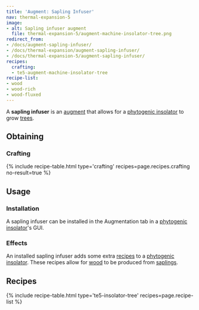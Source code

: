 ```yaml
---
title: 'Augment: Sapling Infuser'
nav: thermal-expansion-5
image:
- alt: Sapling infuser augment
  file: thermal-expansion-5/augment-machine-insolator-tree.png
redirect_from:
- /docs/augment-sapling-infuser/
- /docs/thermal-expansion/augment-sapling-infuser/
- /docs/thermal-expansion-5/augment-sapling-infuser/
recipes:
  crafting:
  - te5-augment-machine-insolator-tree
recipe-list:
- wood
- wood-rich
- wood-fluxed
---
```


A **sapling infuser** is an [augment](/docs/1.12/thermal-expansion-5/augments/) that allows for a
[phytogenic insolator](/docs/1.12/thermal-expansion-5/phytogenic-insolator/) to grow
[trees](https://minecraft.gamepedia.com/Tree).


Obtaining
---------

### Crafting
{% include recipe-table.html type='crafting' recipes=page.recipes.crafting no-result=true %}


Usage
-----

### Installation
A sapling infuser can be installed in the Augmentation tab in a [phytogenic
insolator](/docs/1.12/thermal-expansion-5/phytogenic-insolator/)'s GUI.

### Effects
An installed sapling infuser adds some extra [recipes](#recipes) to a
[phytogenic insolator](/docs/1.12/thermal-expansion-5/phytogenic-insolator/). These recipes allow for
[wood](https://minecraft.gamepedia.com/Wood) to be produced from
[saplings](https://minecraft.gamepedia.com/Sapling).


Recipes
-------

{% include recipe-table.html type='te5-insolator-tree' recipes=page.recipe-list %}
